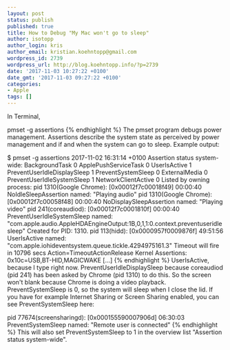 ```yaml
---
layout: post
status: publish
published: true
title: How to Debug "My Mac won't go to sleep"
author: isotopp
author_login: kris
author_email: kristian.koehntopp@gmail.com
wordpress_id: 2739
wordpress_url: http://blog.koehntopp.info/?p=2739
date: '2017-11-03 10:27:22 +0100'
date_gmt: '2017-11-03 09:27:22 +0100'
categories:
- Apple
tags: []
---
```

<p>In Terminal,</p>
<p>    pmset -g assertions {% endhighlight %} The pmset program debugs power management. Assertions describe the system state as perceived by power management and if and when the system can go to sleep. Example output: </p>
<p>         $ pmset -g assertions 2017-11-02 16:31:14 +0100 Assertion status system-wide: BackgroundTask 0 ApplePushServiceTask 0 UserIsActive 1 PreventUserIdleDisplaySleep 1 PreventSystemSleep 0 ExternalMedia 0 PreventUserIdleSystemSleep 1 NetworkClientActive 0 Listed by owning process: pid 1310(Google Chrome): [0x00012f7c00018f49] 00:00:40 NoIdleSleepAssertion named: "Playing audio" pid 1310(Google Chrome): [0x00012f7c00058f48] 00:00:40 NoDisplaySleepAssertion named: "Playing video" pid 241(coreaudiod): [0x00012f7c0001810f] 00:00:40 PreventUserIdleSystemSleep named: "com.apple.audio.AppleHDAEngineOutput:1B,0,1,1:0.context.preventuseridlesleep" Created for PID: 1310. pid 113(hidd): [0x0000957f0009876f] 49:51:56 UserIsActive named: "com.apple.iohideventsystem.queue.tickle.4294975161.3" Timeout will fire in 10796 secs Action=TimeoutActionRelease Kernel Assertions: 0x10c=USB,BT-HID,MAGICWAKE [...] {% endhighlight %} UserIsActive, because I type right now. PreventUserIdleDisplaySleep because coreaudiod (pid 241) has been asked by Chrome (pid 1310) to do this. So the screen won't blank because Chrome is doing a video playback. PreventSystemSleep is 0, so the system will sleep when I close the lid. If you have for example Internet Sharing or Screen Sharing enabled, you can see PreventSystemSleep here: </p>
<p>             pid 77674(screensharingd): [0x000155590007906d] 06:30:03 PreventSystemSleep named: "Remote user is connected" {% endhighlight %} This will also set PreventSystemSleep to 1 in the overview list "Assertion status system-wide".</p>
